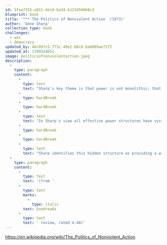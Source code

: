 ```yaml
---
id: 5faa7255-a811-4e1d-ba34-b123d56068c3
blueprint: book
title: '*** The Politics of Nonviolent Action  (1973)'
author: 'Gene Sharp'
collection_type: book
challenges:
  - war
  - democracy
updated_by: 46c097c5-771c-49e2-b8c6-ba6009ae7172
updated_at: 1709324651
image: politicsofnonviolentaction.jpeg
description:
  -
    type: paragraph
    content:
      -
        type: text
        text: "Sharp's key theme is that power is not monolithic; that is, it does not derive from some intrinsic quality of those who are in power. For Sharp, political power, the power of any state - regardless of its particular structural organization - ultimately derives from the subjects of the state. His fundamental belief is that any power structure relies upon the subjects' obedience to the orders of the ruler(s). If subjects do not obey, leaders have no power."
      -
        type: hardBreak
      -
        type: hardBreak
      -
        type: text
        text: "In Sharp's view all effective power structures have systems by which they encourage or extract obedience from their subjects. States have particularly complex systems for keeping subjects obedient. These systems include specific institutions (police, courts, regulatory bodies) but may also involve cultural dimensions that inspire obedience by implying that power is monolithic (the god cult of the Egyptian pharaohs, the dignity of the office of the President, moral or ethical norms and taboos). Through these systems, subjects are presented with a system of sanctions (imprisonment, fines, ostracism) and rewards (titles, wealth, fame) which influence the extent of their obedience."
      -
        type: hardBreak
      -
        type: hardBreak
      -
        type: text
        text: "Sharp identifies this hidden structure as providing a window of opportunity for a population to cause significant change in a state. Sharp cites the insight of E'tienne de La Boétie, that if the subjects of a particular state recognize that they are the source of the state's power they can refuse their obedience and their leader(s) will be left without power."
  -
    type: paragraph
    content:
      -
        type: text
        text: '(from '
      -
        type: text
        marks:
          -
            type: italic
        text: Goodreads
      -
        type: text
        text: ' review, rated 4.48)'
---
```

https://en.wikipedia.org/wiki/The_Politics_of_Nonviolent_Action
